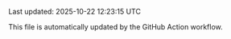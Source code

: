 Last updated: 2025-10-22 12:23:15 UTC

This file is automatically updated by the GitHub Action workflow.
